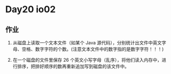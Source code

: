 # Day20 io02

## 作业

1.  从磁盘上读取一个文本文件（如某个 Java 源代码），分别统计出文件中英文字母、空格、数字字符的个数。(注意文本文件中的数字指的是数字字符！！！)
  
2.  在一个磁盘的文件里保存 26 个英文小写字母（乱序），将他们读入内存中，进行排序，把排好顺序的数再重新追加写到磁盘的该文件中。